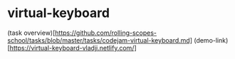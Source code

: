 # virtual-keyboard
(task overview)[https://github.com/rolling-scopes-school/tasks/blob/master/tasks/codejam-virtual-keyboard.md]
(demo-link)[https://virtual-keyboard-vladji.netlify.com/]

